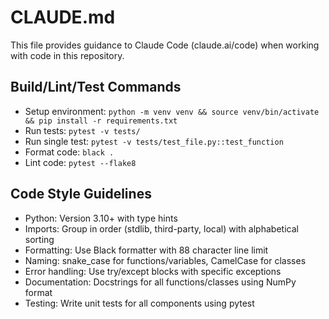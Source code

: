 # CLAUDE.md

This file provides guidance to Claude Code (claude.ai/code) when working with code in this repository.

## Build/Lint/Test Commands
- Setup environment: `python -m venv venv && source venv/bin/activate && pip install -r requirements.txt`
- Run tests: `pytest -v tests/`
- Run single test: `pytest -v tests/test_file.py::test_function`
- Format code: `black .`
- Lint code: `pytest --flake8`

## Code Style Guidelines
- Python: Version 3.10+ with type hints
- Imports: Group in order (stdlib, third-party, local) with alphabetical sorting
- Formatting: Use Black formatter with 88 character line limit
- Naming: snake_case for functions/variables, CamelCase for classes
- Error handling: Use try/except blocks with specific exceptions
- Documentation: Docstrings for all functions/classes using NumPy format
- Testing: Write unit tests for all components using pytest